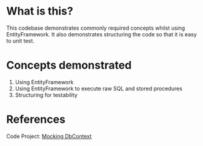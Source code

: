 # What is this?
This codebase demonstrates commonly required concepts whilst using EntityFramework. It also demonstrates structuring 
the code so that it is easy to unit test.

# Concepts demonstrated

1. Using EntityFramework 
2. Using EntityFramework to execute raw SQL and stored procedures
3. Structuring for testability

# References
Code Project: [Mocking DbContext](https://www.codeproject.com/tips/1081815/mocking-ef-dbcontext)